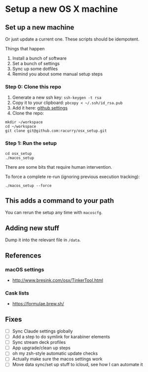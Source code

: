 # Setup a new OS X machine

## Set up a new machine

Or just update a current one.  These scripts should be idempotent.

Things that happen
1. Install a bunch of software
2. Set a bunch of settings
3. Sync up some dotfiles
4. Remind you about some manual setup steps

### Step 0: Clone this repo

1. Generate a new ssh key:
`ssh-keygen -t rsa`
2. Copy it to your clipboard:
`pbcopy < ~/.ssh/id_rsa.pub`
3. Add it here: [github settings](https://github.com/settings/keys)
4. Clone the repo:
```
mkdir ~/workspace
cd ~/workspace
git clone git@github.com:racurry/osx_setup.git
```

### Step 1: Run the setup

```
cd osx_setup
./macos_setup
```

There are some bits that require human intervention.

To force a complete re-run (ignoring previous execution tracking):

```
./macos_setup --force
```

## This adds a command to your path

You can rerun the setup any time with `macoscfg`.

## Adding new stuff

Dump it into the relevant file in `/data`.

## References

### macOS settings
- http://www.bresink.com/osx/TinkerTool.html

### Cask lists
- https://formulae.brew.sh/

## Fixes
- [ ] Sync Claude settings globally
- [ ] Add a step to do symlink for karabiner elements
- [ ] Sync stream deck profiles
- [ ] App upgrade/clean up steps
- [ ] oh my zsh-style automatic update checks
- [ ] Actually make sure the macos settings work
- [ ] Move data sync/set up stuff to icloud, see how I can automate it
